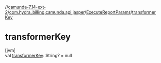 //[camunda-7.14-ext-2](../../../index.md)/[com.hydra_billing.camunda.api.jasper](../index.md)/[ExecuteReportParams](index.md)/[transformerKey](transformer-key.md)

# transformerKey

[jvm]\
val [transformerKey](transformer-key.md): String? = null
